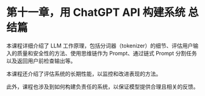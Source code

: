 # 第十一章，用 ChatGPT API 构建系统 总结篇

本课程详细介绍了 LLM 工作原理，包括分词器（tokenizer）的细节、评估用户输入的质量和安全性的方法、使用思维链作为 Prompt、通过链式 Prompt 分割任务以及返回用户前检查输出等。

本课程还介绍了评估系统的长期性能，以监控和改进表现的方法。

此外，课程也涉及到如何构建负责任的系统，以保证模型提供合理且相关的反馈。


